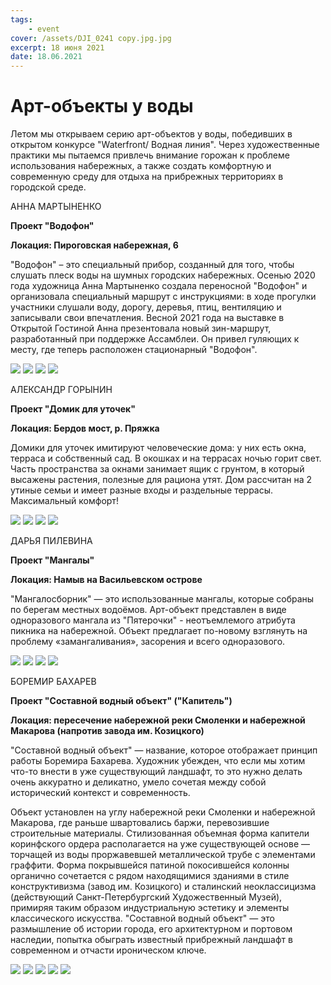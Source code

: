 ```yaml
---
tags:
    - event
cover: /assets/DJI_0241 copy.jpg.jpg
excerpt: 18 июня 2021
date: 18.06.2021
---
```


# Арт-объекты у воды

Летом мы открываем серию арт-объектов у воды, победивших в открытом конкурсе "Waterfront/ Водная линия". Через художественные практики мы пытаемся привлечь внимание горожан к проблеме использования набережных, а также создать комфортную и современную среду для 
отдыха на прибрежных территориях в городской среде.

АННА МАРТЫНЕНКО

**Проект "Водофон"**

**Локация: Пироговская набережная, 6**

"Водофон" – это специальный прибор, созданный для того, чтобы слушать плеск воды на шумных городских набережных. Осенью 2020 года художница Анна Мартыненко 
создала переносной "Водофон" и организовала специальный маршрут с инструкциями: в ходе прогулки участники слушали воду, дорогу, деревья, птиц, вентиляцию и 
записывали свои впечатления.  Весной 2021 года на выставке в Открытой Гостиной Анна презентовала новый зин-маршрут, разработанный при поддержке Ассамблеи. 
Он привел гуляющих к месту, где теперь расположен стационарный "Водофон".

<Carousel>
<img src="/assets/_DSC7577 copy.jpg"/>
<img src="/assets/DJI_0227 copy.jpg"/>
<img src="/assets/_DSC7584 copy.jpg"/>
<img src="/assets/DJI_0210 copy.jpg"/>
</Carousel>

АЛЕКСАНДР ГОРЫНИН

**Проект "Домик для уточек"**

**Локация: Бердов мост, р. Пряжка**

Домики для уточек имитируют человеческие дома: у них есть окна, терраса и собственный сад. В окошках и на террасах ночью горит свет. Часть пространства за окнами 
занимает ящик с грунтом, в который высажены растения, полезные для рациона утят. Дом рассчитан на 2 утиные семьи и имеет разные входы и раздельные террасы. 
Максимальный комфорт!

<Carousel>
<img src="/assets/_DSC7588 copy.jpg"/>
<img src="/assets/DJI_0251 copy.jpg.jpg"/>
<img src="/assets/DJI_0254 copy.jpg.jpg"/>
<img src="/assets/DJI_0245 copy.jpg.jpg"/>
</Carousel>


ДАРЬЯ ПИЛЕВИНА

**Проект "Мангалы"**

**Локация: Намыв на Васильевском острове**

"Мангалосборник" — это использованные мангалы, которые собраны по берегам местных водоёмов. Арт-объект представлен в виде одноразового мангала из "Пятерочки" - 
неотъемлемого атрибута пикника на набережной. Объект предлагает по-новому взглянуть на проблему «замангаливания», засорения и всего одноразового. 

<Carousel>
<img src="/assets/DJI_0266 copy.jpg"/>
<img src="/assets/DJI_0268 copy.jpg"/>
<img src="/assets/DJI_0272 copy.jpg"/>
<img src="/assets/DJI_0275 copy.jpg"/>
</Carousel>

БОРЕМИР БАХАРЕВ

**Проект "Составной водный объект" ("Капитель")**

**Локация: пересечение набережной реки Смоленки и набережной Макарова (напротив завода им. Козицкого)**
 
"Составной водный объект" — название, которое отображает принцип работы Боремира Бахарева. Художник убежден, что если мы хотим что-то внести в уже существующий ландшафт, то это нужно делать очень аккуратно и деликатно, умело сочетая между собой исторический контекст и современность. 
 
Объект установлен на углу набережной реки Смоленки и набережной Макарова, где раньше швартовались баржи, перевозившие строительные материалы. Стилизованная объемная форма капители коринфского ордера располагается на уже существующей основе — торчащей из воды проржавевшей металлической трубе с элементами граффити. Форма покрывшейся патиной покосившейся колонны органично сочетается с рядом находящимися зданиями в стиле конструктивизма (завод им. Козицкого) и сталинский неоклассицизма (действующий Санкт-Петербургский Художественный Музей), примиряя таким образом индустриальную эстетику и элементы классического искусства.  "Составной водный объект" — это размышление об истории города, его архитектурном и портовом наследии, попытка обыграть известный прибрежный ландшафт в современном и отчасти ироническом ключе.

<Carousel>
<img src="/assets/DJI_0361 copy.jpg"/>
<img src="/assets/DJI_0341 copy.jpg"/>
<img src="/assets/DJI_0381 copy.jpg"/>
<img src="/assets/DJI_0371 copy.jpg"/>
<img src="/assets/DJI_0330 copy.jpg"/>
</Carousel>



